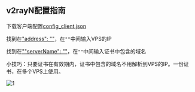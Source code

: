 ## v2rayN配置指南

下载客户端配置[config_client.json](https://raw.githubusercontent.com/chika0801/Xray-examples/main/VLESS-TCP-XTLS-Visio/config_client.json)

找到在["address": ""](https://github.com/chika0801/Xray-examples/blob/94d9a0965fb1ef9882be0820feb8a7d89ee8bc59/VLESS-TCP-XTLS-Visio/config_client.json#L61)，在`""`中间输入VPS的IP

找到在[""serverName": ""](https://github.com/chika0801/Xray-examples/blob/94d9a0965fb1ef9882be0820feb8a7d89ee8bc59/VLESS-TCP-XTLS-Visio/config_client.json#L77)，在`""`中间输入证书中包含的域名



小技巧：只要证书在有效期内，证书中包含的域名不用解析到VPS的IP。一份证书，在多个VPS上使用。

![1](https://user-images.githubusercontent.com/88967758/195763557-f9706952-f2fc-466f-9787-bf00d138562d.jpg)
